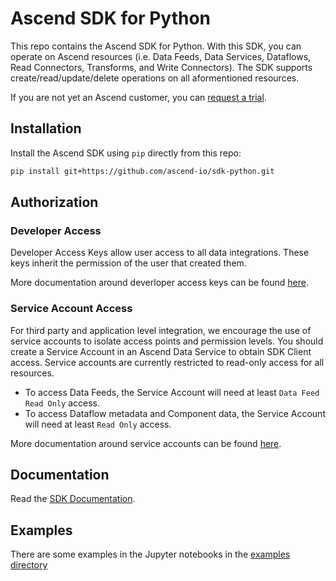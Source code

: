 # Ascend SDK for Python

This repo contains the Ascend SDK for Python.
With this SDK, you can operate on Ascend resources (i.e. Data Feeds, Data Services, Dataflows, Read Connectors, Transforms, and Write Connectors).
The SDK supports create/read/update/delete operations on all aformentioned resources.

If you are not yet an Ascend customer, you can [request a trial](https://www.ascend.io/get-started/).

## Installation

Install the Ascend SDK using `pip` directly from this repo:

```sh
pip install git+https://github.com/ascend-io/sdk-python.git
```

## Authorization

### Developer Access

Developer Access Keys allow user access to all data integrations.
These keys inherit the permission of the user that created them.

More documentation around deverloper access keys can be found [here](https://developer.ascend.io/docs/developer-keys).

### Service Account Access

For third party and application level integration, we encourage the use of service accounts to isolate access points and permission levels.
You should create a Service Account in an Ascend Data Service to obtain SDK Client access.
Service accounts are currently restricted to read-only access for all resources.

* To access Data Feeds, the Service Account will need at least `Data Feed Read Only` access.
* To access Dataflow metadata and Component data, the Service Account will need at least `Read Only` access.

More documentation around service accounts can be found [here](https://developer.ascend.io/docs/service-accounts).

## Documentation

Read the [SDK Documentation](./docs/markdown/ascend).

## Examples

There are some examples in the Jupyter notebooks in the [examples directory](./examples)
